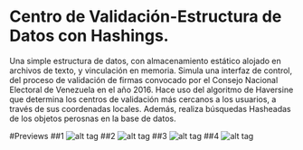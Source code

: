 # Centro de Validación-Estructura de Datos con Hashings.
Una simple estructura de datos, con almacenamiento estático alojado en archivos
de texto, y vinculación en memoria. Simula una interfaz de control, del proceso de
validación de firmas convocado por el Consejo Nacional Electoral de
Venezuela en el año 2016. Hace uso del algoritmo de Haversine que
determina los centros de validación más cercanos a los usuarios, a
través de sus coordenadas locales. Además, realiza búsquedas Hasheadas
de los objetos perosnas en la base de datos.

#Previews
##1 
![alt tag](https://github.com/JotaRaffalli/Centro_de_Validacion-Estructura_de_Datos_con_Hashmap/blob/master/Imagenes%20preview/Screenshot%20(7).png)
##2
![alt tag](https://github.com/JotaRaffalli/Centro_de_Validacion-Estructura_de_Datos_con_Hashmap/blob/master/Imagenes%20preview/Screenshot%20(8).png)
##3 
![alt tag](https://github.com/JotaRaffalli/Centro_de_Validacion-Estructura_de_Datos_con_Hashmap/blob/master/Imagenes%20preview/Screenshot%20(10).png)
##4
![alt tag](https://github.com/JotaRaffalli/Centro_de_Validacion-Estructura_de_Datos_con_Hashmap/blob/master/Imagenes%20preview/Screenshot%20(9).png)
